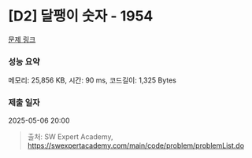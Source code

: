 # [D2] 달팽이 숫자 - 1954 

[문제 링크](https://swexpertacademy.com/main/code/problem/problemDetail.do?contestProbId=AV5PobmqAPoDFAUq) 

### 성능 요약

메모리: 25,856 KB, 시간: 90 ms, 코드길이: 1,325 Bytes

### 제출 일자

2025-05-06 20:00



> 출처: SW Expert Academy, https://swexpertacademy.com/main/code/problem/problemList.do